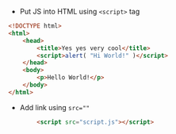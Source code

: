 - Put JS into HTML using `<script>` tag

```html
<!DOCTYPE html>
<html>
	<head>
		<title>Yes yes very cool</title>
		<script>alert( "Hi World!" )</script>
	</head>
	<body>
		<p>Hello World!</p>
	</body>
</html>
```

- Add link using `src=""`

```html
		<script src="script.js"></script>
```